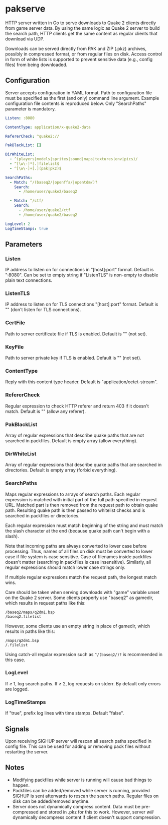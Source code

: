 # pakserve

HTTP server written in Go to serve downloads to Quake 2 clients directly from
game server data. By using the same logic as Quake 2 server to build the search
path, HTTP clients get the same content as regular clients that download via
UDP.

Downloads can be served directly from PAK and ZIP (.pkz) archives, possibly in
compressed format, or from regular files on disk. Access control in form of
white lists is supported to prevent sensitive data (e.g., config files) from
being downloaded.

## Configuration

Server accepts configuration in YAML format. Path to configuration file must be
specified as the first (and only) command line argument. Example configuration
file contents is reproduced below. Only "SearchPaths" parameter is mandatory.

```yaml
Listen: :8080

ContentType: application/x-quake2-data

RefererCheck: ^quake2://

PakBlackList: []

DirWhiteList:
  - ^(players|models|sprites|sound|maps|textures|env|pics)/
  - ^[\w\-]*[.]filelist$
  - ^[\w\-]+[.](pak|pkz)$

SearchPaths:
  - Match: ^/(baseq2/|openffa/|opentdm/)?
    Search:
      - /home/user/quake2/baseq2

  - Match: ^/ctf/
    Search:
      - /home/user/quake2/ctf
      - /home/user/quake2/baseq2

LogLevel: 2
LogTimeStamps: true
```

## Parameters

### Listen
IP address to listen on for connections in "[host]:port" format. Default is
":8080". Can be set to empty string if "ListenTLS" is non-empty to disable
plain text connections.

### ListenTLS
IP address to listen on for TLS connections "[host]:port" format. Default is ""
(don't listen for TLS connections).

### CertFile
Path to server certificate file if TLS is enabled. Default is "" (not set).

### KeyFile
Path to server private key if TLS is enabled. Default is "" (not set).

### ContentType
Reply with this content type header. Default is "application/octet-stream".

### RefererCheck
Regular expression to check HTTP referer and return 403 if it doesn't match.
Default is "" (allow any referer).

### PakBlackList
Array of regular expressions that describe quake paths that are not searched in
packfiles. Default is empty array (allow everything).

### DirWhiteList
Array of regular expressions that describe quake paths that are searched in
directories. Default is empty array (forbid everything).

### SearchPaths
Maps regular expressions to arrays of search paths. Each regular expression is
matched with initial part of the full path specified in request URL. Matched
part is then removed from the request path to obtain quake path. Resulting
quake path is then passed to whitelist checks and is searched in packfiles or
directories.

Each regular expression must match beginning of the string and must match the
slash character at the end (because quake path can't begin with a slash).

Note that incoming paths are always converted to lower case before processing.
Thus, names of all files on disk must be converted to lower case if file system
is case sensitive. Case of filenames inside packfiles doesn't matter (searching
in packfiles is case insensitive). Similarly, all regular expressions should
match lower case strings only.

If multiple regular expressions match the request path, the longest match wins.

Care should be taken when serving downloads with "game" variable unset on the
Quake 2 server. Some clients properly use "baseq2" as gamedir, which results in
request paths like this:


```
/baseq2/maps/q2dm1.bsp
/baseq2.filelist
```

However, some clients use an empty string in place of gamedir, which results in
paths like this:

```
/maps/q2dm1.bsp
/.filelist
```

Using catch-all regular expression such as `^/(baseq2/)?` is recommended in
this case.

### LogLevel
If ≥ 1, log search paths. If ≥ 2, log requests on stderr. By default only
errors are logged.

### LogTimeStamps
If "true", prefix log lines with time stamps. Default "false".

## Signals

Upon receiving SIGHUP server will rescan all search paths specified in config
file. This can be used for adding or removing pack files without restarting the
server.

## Notes

* Modifying packfiles while server is running will cause bad things
  to happen.
* Packfiles can be added/removed while server is running, provided SIGHUP is
  sent afterwards to rescan the search paths. Regular files on disk can be
  added/removed anytime.
* Server does not dynamically compress content. Data must be pre-compressed and
  stored in .pkz for this to work. However, server *will* dynamically
  decompress content if client doesn't support compression.
